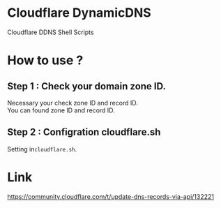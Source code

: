 # Cloudflare DynamicDNS
Cloudflare DDNS Shell Scripts

# How to use ?

## Step 1 : Check your domain zone ID.
Necessary your check zone ID and record ID.<br>
You can found zone ID and record ID.

## Step 2 : Configration cloudflare.sh
Setting in`cloudflare.sh`.<br>

# Link
https://community.cloudflare.com/t/update-dns-records-via-api/132221
